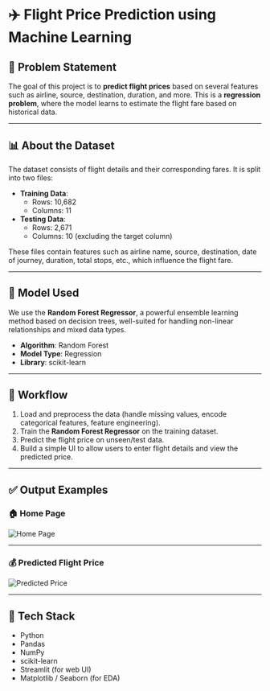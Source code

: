 # ✈️ Flight Price Prediction using Machine Learning

## 📌 Problem Statement  
The goal of this project is to **predict flight prices** based on several features such as airline, source, destination, duration, and more. This is a **regression problem**, where the model learns to estimate the flight fare based on historical data.

---

## 📊 About the Dataset  
The dataset consists of flight details and their corresponding fares. It is split into two files:

- **Training Data**:  
  - Rows: 10,682  
  - Columns: 11  
- **Testing Data**:  
  - Rows: 2,671  
  - Columns: 10 (excluding the target column)

These files contain features such as airline name, source, destination, date of journey, duration, total stops, etc., which influence the flight fare.

---

## 🤖 Model Used  
We use the **Random Forest Regressor**, a powerful ensemble learning method based on decision trees, well-suited for handling non-linear relationships and mixed data types.

- **Algorithm**: Random Forest  
- **Model Type**: Regression  
- **Library**: scikit-learn

---

## 🚀 Workflow  
1. Load and preprocess the data (handle missing values, encode categorical features, feature engineering).
2. Train the **Random Forest Regressor** on the training dataset.
3. Predict the flight price on unseen/test data.
4. Build a simple UI to allow users to enter flight details and view the predicted price.

---

## ✅ Output Examples  

### 🏠 Home Page  
![Home Page](https://user-images.githubusercontent.com/76621987/175784174-20c71ea5-e77a-4977-903a-83dba3783483.png)

---

### 💰 Predicted Flight Price  
![Predicted Price](https://user-images.githubusercontent.com/76621987/175784173-941cce21-df9c-4cae-b2da-d3511f7439dd.PNG)

---

## 🧰 Tech Stack  
- Python  
- Pandas  
- NumPy  
- scikit-learn  
- Streamlit (for web UI)  
- Matplotlib / Seaborn (for EDA)
